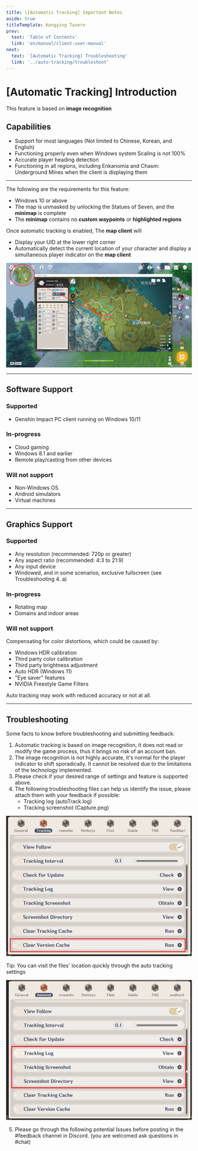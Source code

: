 ```yaml
---
title: \[Automatic Tracking] Important Notes
aside: true
titleTemplate: Kongying Tavern
prev:
  text: 'Table of Contents'
  link: 'en/manual/client-user-manual'
next:
  text: '[Automatic Tracking] Troubleshooting'
  link: '../auto-tracking/troubleshoot'
---
```


# [Automatic Tracking] Introduction

This feature is based on **image recognition**

## Capabilities

- Support for most languages (Not limited to Chinese, Korean, and English)
- Functioning properly even when Windows system Scaling is not 100%
- Accurate player heading detection
- Functioning in all regions, including Enkanomia and Chasm: Underground Mines when the client is displaying them

---

The following are the requirements for this feature:

- Windows 10 or above
- The map is unmasked by unlocking the Statues of Seven, and the **minimap** is complete
- The **minimap** contains no **custom waypoints** or **highlighted regions**

Once automatic tracking is enabled, The **map client** will

- Display your UID at the lower right corner
- Automatically detect the current location of your character and display a simultaneous player indicator on the **map client**

![](/imgs/en/manual/auto-tracking/autotrackingegaged.png)

---

## Software Support

### Supported

- Genshin Impact PC client running on Windows 10/11

### In-progress

- Cloud gaming
- Windows 8.1 and earlier
- Remote play/casting from other devices

### Will not support

- Non-Windows OS
- Android simulators
- Virtual machines

---

## Graphics Support

### Supported

- Any resolution (recommended: 720p or greater)
- Any aspect ratio (recommended: 4:3 to 21:9)
- Any input device
- Windowed, and in some scenarios, exclusive fullscreen (see Troubleshooting 4. a)

### In-progress

- Rotating map
- Domains and indoor areas

### Will not support

Compensating for color distortions, which could be caused by:

- Windows HDR calibration
- Third party color calibration
- Third party brightness adjustment
- Auto HDR (Windows 11)
- "Eye saver" features
- NVIDIA Freestyle Game Filters

Auto tracking may work with reduced accuracy or not at all.

---

## Troubleshooting

Some facts to know before troubleshooting and submitting feedback:

1. Automatic tracking is based on image recognition, it does not read or modify the game process, thus it brings no risk of an account ban.
2. The image recognition is not highly accurate, it's normal for the player indicator to shift sporadically. It cannot be resolved due to the limitations of the technology implemented.
3. Please check if your desired range of settings and feature is supported above.
4. The following troubleshooting files can help us identify the issue, please attach them with your feedback if possible:
   - Tracking log (autoTrack.log)
   - Tracking screenshot (Capture.png)

![](/imgs/en/manual/auto-tracking/1.png)

Tip: You can visit the files' location quickly through the auto tracking settings

![](/imgs/en/manual/auto-tracking/2.png)

5. Please go through the following potential Issues before posting in the #feedback channel in Discord. (you are welcomed ask questions in #chat)
